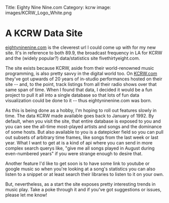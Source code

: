 Title: Eighty Nine Nine.com
Category: kcrw
image: images/KCRW_Logo_White.png

# A KCRW Data Site

[eightyninenine.com](http://www.eightyninenine.com) is the cleverest url I could come up with for my new site. It's in reference to both 89.9, the broadcast frequency in LA for KCRW and the (widely popular?) data/statistics site fivethirtyeight.com. 

The site exists because KCRW, aside from their world-renowned music programming, is also pretty savvy in the digital world too. On [KCRW.com](http://www.kcrw.com) they've got upwards of 20 years of in-studio performances hosted on their site -- and, to the point, track listings from all their radio shows over that same span of time. When I found that data, I decided it would be a fun project to pull it all into a single database so that lots of fun data visualization could be done to it -- thus eightyninenine.com was born.

As this is being done as a hobby, I'm hoping to roll out features slowly in time. The data KCRW made available goes back to January of 1992. By default, when you visit the site, that entire database is exposed to you and you can see the all-time most-played artists and songs and the dominance of some hosts. But also available to you is a datepicker field so you can pull out subsets of arbitrary time frames, like songs from the last week or last year. What I want to get at is a kind of api where you can send in more complex search querys like, "give me all songs played in August during even-numbered years" if you were strange enough to desire that. 

Another feature I'd like to get soon is to have some link to youtube or google music so when you're looking at a song's statistics you can also listen to a snippet or at least search their libraries to listen to it on your own. 

But, nevertheless, as a start the site exposes pretty interesting trends in music play. Take a poke through it and if you've got suggestions or issues, please let me know!